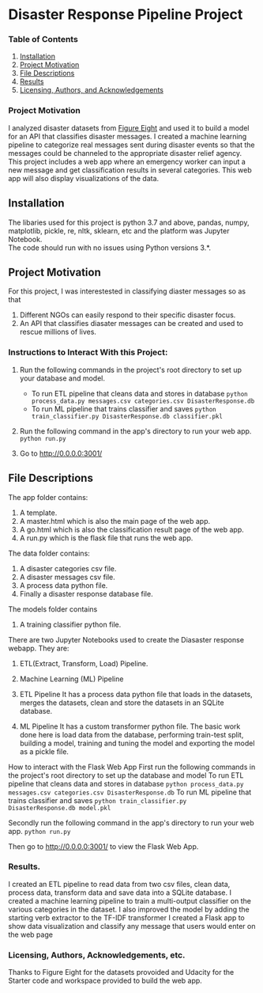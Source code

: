 # Disaster Response Pipeline Project

### Table of Contents

1. [Installation](#installation)
2. [Project Motivation](#motivation)
3. [File Descriptions](#files)
4. [Results](#results)
5. [Licensing, Authors, and Acknowledgements](#licensing)

### Project Motivation
I analyzed disaster datasets from [Figure Eight](https://appen.com/) and used it to build a model 
for an API that classifies disaster messages. 
I created a machine learning pipeline to categorize real messages sent during disaster events so 
that the messages could be channeled to the appropriate disaster relief agency. 
This project includes a web app where an emergency worker can input a new message and get classification 
results in several categories. This web app will also display visualizations of the data.

## Installation <a name="installation"></a>

The libaries used for this project is python 3.7 and above, pandas, numpy, matplotlib, pickle, re, nltk, sklearn, etc 
and the platform was Jupyter Notebook.  
The code should run with no issues using Python versions 3.*.

## Project Motivation<a name="motivation"></a>

For this project, I was interestested in classifying diaster messages so as that
1. Different NGOs can easily respond to their specific disaster focus.
2. An API that classifies diasater messages can be created and used to rescue millions of lives.


### Instructions to Interact With this Project:
1. Run the following commands in the project's root directory to set up your database and model.

    - To run ETL pipeline that cleans data and stores in database
      `python process_data.py messages.csv categories.csv DisasterResponse.db`
    - To run ML pipeline that trains classifier and saves
      `python train_classifier.py DisasterResponse.db classifier.pkl`

2. Run the following command in the app's directory to run your web app.
   `python run.py`

3. Go to http://0.0.0.0:3001/


## File Descriptions <a name="files"></a>
The app folder contains:
1. A template.
2. A master.html which is also the main page of the web app.
3. A go.html which is also the classification result page of the web app.
4. A run.py which is the flask file that runs the web app.

The data folder contains:
1. A disaster categories csv file.
2. A disaster messages csv file.
3. A process data python file.
4. Finally a disaster response database file.

The models folder contains
1. A training classifier python file.

There are two Jupyter Notebooks used to create the Diasaster response webapp. They are:
1. ETL(Extract, Transform, Load) Pipeline.
2. Machine Learning (ML) Pipeline

1. ETL Pipeline
   It has a process data python file that loads in the datasets, merges the datasets, 
   clean and store the datasets in an SQLite database.

2. ML Pipeline
   It has a custom transformer python file. The basic work done here is load data from the database,
   performing train-test split, building a model, training and tuning the model and exporting 
   the model as a pickle file.

How to interact with the Flask Web App
First run the following commands in the project's root directory to set up the database and model
To run ETL pipeline that cleans data and stores in database
`python process_data.py messages.csv categories.csv DisasterResponse.db`
To run ML pipeline that trains classifier and saves
`python train_classifier.py DisasterResponse.db model.pkl`

Secondly run the following command in the app's directory to run your web app.
`python run.py`

Then go to http://0.0.0.0:3001/ to view the Flask Web App.

### Results.
I created an ETL pipeline to read data from two csv files, clean data, process data, transform data 
and save data into a SQLite database.
I created a machine learning pipeline to train a multi-output classifier on the various categories in the dataset. 
I also improved the model by adding the starting verb extractor to the TF-IDF transformer
I created a Flask app to show data visualization and classify any message that users would enter on the web page

### Licensing, Authors, Acknowledgements, etc.
Thanks to Figure Eight for the datasets provoided and Udacity for the Starter code and 
workspace provided to build the web app.